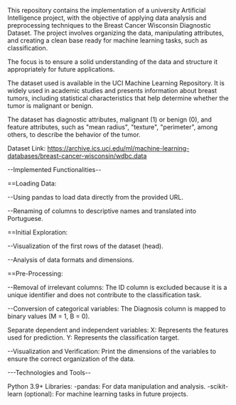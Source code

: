 This repository contains the implementation of a university Artificial Intelligence project, with the objective of applying data analysis and preprocessing techniques to the Breast Cancer Wisconsin Diagnostic Dataset. The project involves organizing the data, manipulating attributes, and creating a clean base ready for machine learning tasks, such as classification.

The focus is to ensure a solid understanding of the data and structure it appropriately for future applications.

The dataset used is available in the UCI Machine Learning Repository. It is widely used in academic studies and presents information about breast tumors, including statistical characteristics that help determine whether the tumor is malignant or benign.

The dataset has diagnostic attributes, malignant (1) or benign (0), and feature attributes, such as "mean radius", "texture", "perimeter", among others, to describe the behavior of the tumor.

Dataset Link: https://archive.ics.uci.edu/ml/machine-learning-databases/breast-cancer-wisconsin/wdbc.data

--Implemented Functionalities--

==Loading Data:

--Using pandas to load data directly from the provided URL.

--Renaming of columns to descriptive names and translated into Portuguese.

==Initial Exploration:

--Visualization of the first rows of the dataset (head).

--Analysis of data formats and dimensions.

==Pre-Processing:

--Removal of irrelevant columns: The ID column is excluded because it is a unique identifier and does not contribute to the classification task.

--Conversion of categorical variables: The Diagnosis column is mapped to binary values ​​(M = 1, B = 0).

Separate dependent and independent variables: X: Represents the features used for prediction. Y: Represents the classification target.

--Visualization and Verification: Print the dimensions of the variables to ensure the correct organization of the data.

---Technologies and Tools--

Python 3.9+
Libraries:
-pandas: For data manipulation and analysis.
-scikit-learn (optional): For machine learning tasks in future projects.
